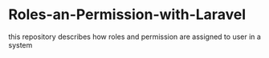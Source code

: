 # Roles-an-Permission-with-Laravel
this repository describes  how roles and permission are assigned to user in a system 
